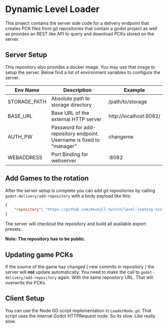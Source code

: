 # Dynamic Level Loader

This project contains the server side code for a delivery endpoint that creates PCK files from git repositories that contain a godot project as well as provides an REST like API to query and download PCKs stored on the server.

## Server Setup

This repository also provides a docker image. You may use that image to setup the server. Below find a list of environment variables to configure the server.

|Env Name|Description|Example|
|--|--|--|
|STORAGE_PATH|Absolute path to storage directory|/path/to/storage|
|BASE_URL|Base URL of the external HTTP server|http://localhost:8082/
|AUTH_PW|Password for add-repository endpoint. Username is fixed to "manager"|changeme|
|WEBADDRESS|Port Binding for webserver|:8082|

## Add Games to the rotation

After the server setup is complete you can add git repositories by calling `godot-delivery/add-repository` with a body payload like this:

```json
{
    "repository": "https://github.com/devnull-twitch/level-loading-tests.git"
}
```

The server will checkout the repository and build all available export presets.

__Note: The repository has to be public.__ 

## Updating game PCKs

If the source of the game has changed ( new commits in repository ) the server will __not__ update automatically.
You need to make the call to `godot-delivery/add-repository` again. With the same repository URL. That will overwrite the PCKs.

## Client Setup

You can use the Node GD script implementation in `LoaderNode.gd`.
That script uses the internal Godot HTTPRequest node. So its slow. Like really slow.